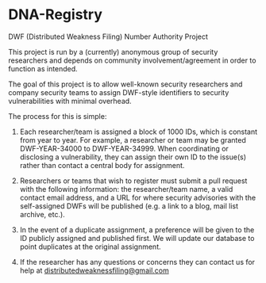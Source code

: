 # DNA-Registry
DWF (Distributed Weakness Filing) Number Authority Project 

This project is run by a (currently) anonymous group of security researchers and depends on community involvement/agreement in order to function as intended.

The goal of this project is to allow well-known security researchers and company security teams to assign DWF-style identifiers to security vulnerabilities with minimal overhead.

The process for this is simple:

1) Each researcher/team is assigned a block of 1000 IDs, which is constant from year to year. For example, a researcher or team may be granted DWF-YEAR-34000 to DWF-YEAR-34999. When coordinating or disclosing a vulnerability, they can assign their own ID to the issue(s) rather than contact a central body for assignment.

2) Researchers or teams that wish to register must submit a pull request with the following information: the researcher/team name, a valid contact email address, and a URL for where security advisories with the self-assigned DWFs will be published (e.g. a link to a blog, mail list archive, etc.). 

3) In the event of a duplicate assignment, a preference will be given to the ID publicly assigned and published first. We will update our database to point duplicates at the original assignment.

4) If the researcher has any questions or concerns they can contact us for help at distributedweaknessfiling@gmail.com
